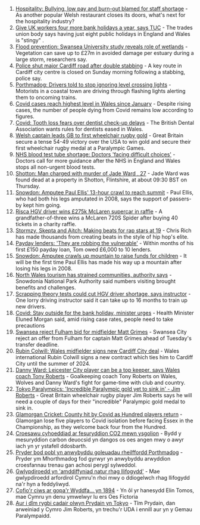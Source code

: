 1. [Hospitality: Bullying, low pay and burn-out blamed for staff shortage](https://www.bbc.co.uk/news/uk-wales-58341916?at_medium=RSS&at_campaign=KARANGA) - As another popular Welsh restaurant closes its doors, what's next for the hospitality industry?
2. [Give UK workers four more bank holidays a year, says TUC](https://www.bbc.co.uk/news/business-58379875?at_medium=RSS&at_campaign=KARANGA) - The trades union body says having just eight public holidays in England and Wales is "stingy" .
3. [Flood prevention: Swansea University study reveals role of wetlands](https://www.bbc.co.uk/news/uk-wales-58370371?at_medium=RSS&at_campaign=KARANGA) - Vegetation can save up to £27m in avoided damage per estuary during a large storm, researchers say.
4. [Police shut major Cardiff road after double stabbing](https://www.bbc.co.uk/news/uk-wales-58374949?at_medium=RSS&at_campaign=KARANGA) - A key route in Cardiff city centre is closed on Sunday morning following a stabbing, police say.
5. [Porthmadog: Drivers told to stop ignoring level crossing lights](https://www.bbc.co.uk/news/uk-wales-58378627?at_medium=RSS&at_campaign=KARANGA) - Motorists in a coastal town are driving through flashing lights alerting them to oncoming trains.
6. [Covid cases reach highest level in Wales since January](https://www.bbc.co.uk/news/uk-wales-58374950?at_medium=RSS&at_campaign=KARANGA) - Despite rising cases, the number of people dying from Covid remains low according to figures.
7. [Covid: Tooth loss fears over dentist check-up delays](https://www.bbc.co.uk/news/uk-wales-58144671?at_medium=RSS&at_campaign=KARANGA) - The British Dental Association wants rules for dentists eased in Wales.
8. [Welsh captain leads GB to first wheelchair rugby gold](https://www.bbc.co.uk/sport/disability-sport/58374295?at_medium=RSS&at_campaign=KARANGA) - Great Britain secure a tense 54-49 victory over the USA to win gold and secure their first wheelchair rugby medal at a Paralympic Games.
9. [NHS blood test tube shortage: Doctors 'facing difficult choices'](https://www.bbc.co.uk/news/health-58374553?at_medium=RSS&at_campaign=KARANGA) - Doctors call for more guidance after the NHS in England and Wales stops all non-urgent blood tests.
10. [Shotton: Man charged with murder of Jade Ward , 27](https://www.bbc.co.uk/news/uk-wales-58371557?at_medium=RSS&at_campaign=KARANGA) - Jade Ward was found dead at a property in Shotton, Flintshire, at about 09:30 BST on Thursday.
11. [Snowdon: Amputee Paul Ellis' 13-hour crawl to reach summit](https://www.bbc.co.uk/news/uk-wales-58371553?at_medium=RSS&at_campaign=KARANGA) - Paul Ellis, who had both his legs amputated in 2008, says the support of passers-by kept him going.
12. [Risca HGV driver wins £275k McLaren supercar in raffle](https://www.bbc.co.uk/news/uk-wales-58371549?at_medium=RSS&at_campaign=KARANGA) - A grandfather-of-three wins a McLaren 720S Spider after buying 40 tickets in a charity raffle.
13. [Stormzy, Skepta and Aitch: Making beats for rap stars at 19](https://www.bbc.co.uk/news/uk-wales-58355499?at_medium=RSS&at_campaign=KARANGA) - Chris Rich has made thousands from creating beats in the style of hip hop's elite.
14. [Payday lenders: 'They are robbing the vulnerable'](https://www.bbc.co.uk/news/uk-wales-58361988?at_medium=RSS&at_campaign=KARANGA) - Within months of his first £150 payday loan, Tom owed £6,000 to 10 lenders.
15. [Snowdon: Amputee crawls up mountain to raise funds for children](https://www.bbc.co.uk/news/uk-wales-58359428?at_medium=RSS&at_campaign=KARANGA) - It will be the first time Paul Ellis has made his way up a mountain after losing his legs in 2008.
16. [North Wales tourism has strained communities, authority says](https://www.bbc.co.uk/news/uk-wales-58351077?at_medium=RSS&at_campaign=KARANGA) - Snowdonia National Park Authority said numbers visiting brought benefits and challenges.
17. [Scrapping theory tests could cut HGV driver shortage, says instructor](https://www.bbc.co.uk/news/uk-wales-58348870?at_medium=RSS&at_campaign=KARANGA) - One lorry driving instructor said it can take up to 16 months to train up new drivers.
18. [Covid: Stay outside for the bank holiday, minister urges](https://www.bbc.co.uk/news/uk-wales-58354655?at_medium=RSS&at_campaign=KARANGA) - Health Minister Eluned Morgan said, amid rising case rates, people need to take precautions
19. [Swansea reject Fulham bid for midfielder Matt Grimes](https://www.bbc.co.uk/sport/football/58384402?at_medium=RSS&at_campaign=KARANGA) - Swansea City reject an offer from Fulham for captain Matt Grimes ahead of Tuesday's transfer deadline.
20. [Rubin Colwill: Wales midfielder signs new Cardiff City deal](https://www.bbc.co.uk/sport/football/58383678?at_medium=RSS&at_campaign=KARANGA) - Wales international Rubin Colwill signs a new contract which ties him to Cardiff City until the summer of 2024.
21. [Danny Ward: Leicester City player can be a top keeper, says Wales coach Tony Roberts](https://www.bbc.co.uk/sport/football/58378092?at_medium=RSS&at_campaign=KARANGA) - Goalkeeping coach Tony Roberts on Wales, Wolves and Danny Ward's fight for game-time with club and country.
22. [Tokyo Paralympics: 'Incredible Paralympic gold yet to sink in' - Jim Roberts](https://www.bbc.co.uk/sport/disability-sport/58381381?at_medium=RSS&at_campaign=KARANGA) - Great Britain wheelchair rugby player Jim Roberts says he will need a couple of days for their "incredible" Paralympic gold medal to sink in.
23. [Glamorgan Cricket: County hit by Covid as Hundred players return](https://www.bbc.co.uk/sport/cricket/58378811?at_medium=RSS&at_campaign=KARANGA) - Glamorgan lose five players to Covid isolation before facing Essex in the Championship, as they welcome back four from the Hundred.
24. [Croesawu cyhoeddiad ar fesuryddion CO2 mewn ysgolion](https://www.bbc.co.uk/newyddion/58363903?at_medium=RSS&at_campaign=KARANGA) - Bydd y mesuryddion carbon deuocsid yn dangos os oes angen mwy o awyr iach yn yr ystafell ddosbarth.
25. [Pryder bod pobl yn anwybyddu goleuadau rheilffordd Porthmadog](https://www.bbc.co.uk/newyddion/58375311?at_medium=RSS&at_campaign=KARANGA) - Pryder ym Mhorthmadog fod gyrwyr yn anwybyddu arwyddion croesfannau trenau gan achosi perygl sylweddol.
26. [Gwlypdiroedd yn 'amddiffyniad natur rhag llifogydd'](https://www.bbc.co.uk/newyddion/58351150?at_medium=RSS&at_campaign=KARANGA) - Mae gwlypdiroedd arfordirol Cymru'n rhoi mwy o ddiogelwch rhag llifogydd na'r hyn a feddyliwyd.
27. [Cofio'r ciws ar gopa'r Wyddfa... yn 1894](https://www.bbc.co.uk/newyddion/58342959?at_medium=RSS&at_campaign=KARANGA) - Yn ôl yr hanesydd Elin Tomos, mae Cymru yn denu ymwelwyr lu ers Oes Fictoria
28. [Aur i dîm rygbi cadair olwyn Prydain yn Tokyo](https://www.bbc.co.uk/newyddion/58375317?at_medium=RSS&at_campaign=KARANGA) - Tîm Prydain, dan arweiniad y Cymro Jim Roberts, yn trechu'r UDA i ennill aur yn y Gemau Paralympaidd.
